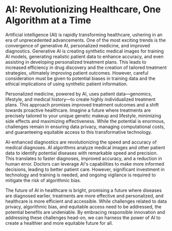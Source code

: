 # AI: Revolutionizing Healthcare, One Algorithm at a Time

Artificial intelligence (AI) is rapidly transforming healthcare, ushering in an era of unprecedented advancements.  One of the most exciting trends is the convergence of generative AI, personalized medicine, and improved diagnostics. Generative AI is creating synthetic medical images for training AI models, generating realistic patient data to enhance accuracy, and even assisting in developing personalized treatment plans. This leads to increased efficiency in drug discovery and the creation of tailored treatment strategies, ultimately improving patient outcomes.  However, careful consideration must be given to potential biases in training data and the ethical implications of using synthetic patient information.


Personalized medicine, powered by AI, uses patient data—genomics, lifestyle, and medical history—to create highly individualized treatment plans. This approach promises improved treatment outcomes and a shift towards proactive healthcare.  Imagine a future where treatments are precisely tailored to your unique genetic makeup and lifestyle, minimizing side effects and maximizing effectiveness.  While the potential is enormous, challenges remain in ensuring data privacy, managing computational costs, and guaranteeing equitable access to this transformative technology.


AI-enhanced diagnostics are revolutionizing the speed and accuracy of medical diagnoses. AI algorithms analyze medical images and other patient data to identify potential diseases with remarkable speed and precision. This translates to faster diagnoses, improved accuracy, and a reduction in human error.  Doctors can leverage AI's capabilities to make more informed decisions, leading to better patient care.  However, significant investment in technology and training is needed, and ongoing vigilance is required to mitigate the risk of algorithmic bias.


The future of AI in healthcare is bright, promising a future where diseases are diagnosed earlier, treatments are more effective and personalized, and healthcare is more efficient and accessible.  While challenges related to data privacy, algorithmic bias, and equitable access need to be addressed, the potential benefits are undeniable.  By embracing responsible innovation and addressing these challenges head-on, we can harness the power of AI to create a healthier and more equitable future for all.